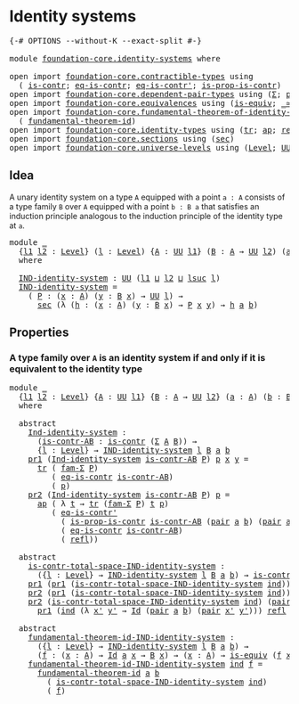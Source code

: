# Identity systems

<pre class="Agda"><a id="29" class="Symbol">{-#</a> <a id="33" class="Keyword">OPTIONS</a> <a id="41" class="Pragma">--without-K</a> <a id="53" class="Pragma">--exact-split</a> <a id="67" class="Symbol">#-}</a>

<a id="72" class="Keyword">module</a> <a id="79" href="foundation-core.identity-systems.html" class="Module">foundation-core.identity-systems</a> <a id="112" class="Keyword">where</a>

<a id="119" class="Keyword">open</a> <a id="124" class="Keyword">import</a> <a id="131" href="foundation-core.contractible-types.html" class="Module">foundation-core.contractible-types</a> <a id="166" class="Keyword">using</a>
  <a id="174" class="Symbol">(</a> <a id="176" href="foundation-core.contractible-types.html#925" class="Function">is-contr</a><a id="184" class="Symbol">;</a> <a id="186" href="foundation-core.contractible-types.html#1232" class="Function">eq-is-contr</a><a id="197" class="Symbol">;</a> <a id="199" href="foundation-core.contractible-types.html#1107" class="Function">eq-is-contr&#39;</a><a id="211" class="Symbol">;</a> <a id="213" href="foundation-core.contractible-types.html#6546" class="Function">is-prop-is-contr</a><a id="229" class="Symbol">)</a>
<a id="231" class="Keyword">open</a> <a id="236" class="Keyword">import</a> <a id="243" href="foundation-core.dependent-pair-types.html" class="Module">foundation-core.dependent-pair-types</a> <a id="280" class="Keyword">using</a> <a id="286" class="Symbol">(</a><a id="287" href="foundation-core.dependent-pair-types.html#502" class="Record">Σ</a><a id="288" class="Symbol">;</a> <a id="290" href="foundation-core.dependent-pair-types.html#575" class="InductiveConstructor">pair</a><a id="294" class="Symbol">;</a> <a id="296" href="foundation-core.dependent-pair-types.html#592" class="Field">pr1</a><a id="299" class="Symbol">;</a> <a id="301" href="foundation-core.dependent-pair-types.html#604" class="Field">pr2</a><a id="304" class="Symbol">;</a> <a id="306" href="foundation-core.dependent-pair-types.html#1581" class="Function">fam-Σ</a><a id="311" class="Symbol">)</a>
<a id="313" class="Keyword">open</a> <a id="318" class="Keyword">import</a> <a id="325" href="foundation-core.equivalences.html" class="Module">foundation-core.equivalences</a> <a id="354" class="Keyword">using</a> <a id="360" class="Symbol">(</a><a id="361" href="foundation-core.equivalences.html#1542" class="Function">is-equiv</a><a id="369" class="Symbol">;</a> <a id="371" href="foundation-core.equivalences.html#1607" class="Function Operator">_≃_</a><a id="374" class="Symbol">)</a>
<a id="376" class="Keyword">open</a> <a id="381" class="Keyword">import</a> <a id="388" href="foundation-core.fundamental-theorem-of-identity-types.html" class="Module">foundation-core.fundamental-theorem-of-identity-types</a> <a id="442" class="Keyword">using</a>
  <a id="450" class="Symbol">(</a> <a id="452" href="foundation-core.fundamental-theorem-of-identity-types.html#1888" class="Function">fundamental-theorem-id</a><a id="474" class="Symbol">)</a>
<a id="476" class="Keyword">open</a> <a id="481" class="Keyword">import</a> <a id="488" href="foundation-core.identity-types.html" class="Module">foundation-core.identity-types</a> <a id="519" class="Keyword">using</a> <a id="525" class="Symbol">(</a><a id="526" href="foundation-core.identity-types.html#4584" class="Function">tr</a><a id="528" class="Symbol">;</a> <a id="530" href="foundation-core.identity-types.html#2853" class="Function">ap</a><a id="532" class="Symbol">;</a> <a id="534" href="foundation-core.identity-types.html#694" class="InductiveConstructor">refl</a><a id="538" class="Symbol">;</a> <a id="540" href="foundation-core.identity-types.html#641" class="Datatype">Id</a><a id="542" class="Symbol">)</a>
<a id="544" class="Keyword">open</a> <a id="549" class="Keyword">import</a> <a id="556" href="foundation-core.sections.html" class="Module">foundation-core.sections</a> <a id="581" class="Keyword">using</a> <a id="587" class="Symbol">(</a><a id="588" href="foundation-core.sections.html#521" class="Function">sec</a><a id="591" class="Symbol">)</a>
<a id="593" class="Keyword">open</a> <a id="598" class="Keyword">import</a> <a id="605" href="foundation-core.universe-levels.html" class="Module">foundation-core.universe-levels</a> <a id="637" class="Keyword">using</a> <a id="643" class="Symbol">(</a><a id="644" href="Agda.Primitive.html#597" class="Postulate">Level</a><a id="649" class="Symbol">;</a> <a id="651" href="foundation-core.universe-levels.html#222" class="Primitive">UU</a><a id="653" class="Symbol">;</a> <a id="655" href="Agda.Primitive.html#780" class="Primitive">lsuc</a><a id="659" class="Symbol">;</a> <a id="661" href="Agda.Primitive.html#810" class="Primitive Operator">_⊔_</a><a id="664" class="Symbol">)</a>
</pre>
## Idea

A unary identity system on a type `A` equipped with a point `a : A` consists of a type family `B` over `A` equipped with a point `b : B a` that satisfies an induction principle analogous to the induction principle of the identity type at `a`.

<pre class="Agda"><a id="932" class="Keyword">module</a> <a id="939" href="foundation-core.identity-systems.html#939" class="Module">_</a>
  <a id="943" class="Symbol">{</a><a id="944" href="foundation-core.identity-systems.html#944" class="Bound">l1</a> <a id="947" href="foundation-core.identity-systems.html#947" class="Bound">l2</a> <a id="950" class="Symbol">:</a> <a id="952" href="Agda.Primitive.html#597" class="Postulate">Level</a><a id="957" class="Symbol">}</a> <a id="959" class="Symbol">(</a><a id="960" href="foundation-core.identity-systems.html#960" class="Bound">l</a> <a id="962" class="Symbol">:</a> <a id="964" href="Agda.Primitive.html#597" class="Postulate">Level</a><a id="969" class="Symbol">)</a> <a id="971" class="Symbol">{</a><a id="972" href="foundation-core.identity-systems.html#972" class="Bound">A</a> <a id="974" class="Symbol">:</a> <a id="976" href="foundation-core.universe-levels.html#222" class="Primitive">UU</a> <a id="979" href="foundation-core.identity-systems.html#944" class="Bound">l1</a><a id="981" class="Symbol">}</a> <a id="983" class="Symbol">(</a><a id="984" href="foundation-core.identity-systems.html#984" class="Bound">B</a> <a id="986" class="Symbol">:</a> <a id="988" href="foundation-core.identity-systems.html#972" class="Bound">A</a> <a id="990" class="Symbol">→</a> <a id="992" href="foundation-core.universe-levels.html#222" class="Primitive">UU</a> <a id="995" href="foundation-core.identity-systems.html#947" class="Bound">l2</a><a id="997" class="Symbol">)</a> <a id="999" class="Symbol">(</a><a id="1000" href="foundation-core.identity-systems.html#1000" class="Bound">a</a> <a id="1002" class="Symbol">:</a> <a id="1004" href="foundation-core.identity-systems.html#972" class="Bound">A</a><a id="1005" class="Symbol">)</a> <a id="1007" class="Symbol">(</a><a id="1008" href="foundation-core.identity-systems.html#1008" class="Bound">b</a> <a id="1010" class="Symbol">:</a> <a id="1012" href="foundation-core.identity-systems.html#984" class="Bound">B</a> <a id="1014" href="foundation-core.identity-systems.html#1000" class="Bound">a</a><a id="1015" class="Symbol">)</a>
  <a id="1019" class="Keyword">where</a>

  <a id="1028" href="foundation-core.identity-systems.html#1028" class="Function">IND-identity-system</a> <a id="1048" class="Symbol">:</a> <a id="1050" href="foundation-core.universe-levels.html#222" class="Primitive">UU</a> <a id="1053" class="Symbol">(</a><a id="1054" href="foundation-core.identity-systems.html#944" class="Bound">l1</a> <a id="1057" href="Agda.Primitive.html#810" class="Primitive Operator">⊔</a> <a id="1059" href="foundation-core.identity-systems.html#947" class="Bound">l2</a> <a id="1062" href="Agda.Primitive.html#810" class="Primitive Operator">⊔</a> <a id="1064" href="Agda.Primitive.html#780" class="Primitive">lsuc</a> <a id="1069" href="foundation-core.identity-systems.html#960" class="Bound">l</a><a id="1070" class="Symbol">)</a>
  <a id="1074" href="foundation-core.identity-systems.html#1028" class="Function">IND-identity-system</a> <a id="1094" class="Symbol">=</a>
    <a id="1100" class="Symbol">(</a> <a id="1102" href="foundation-core.identity-systems.html#1102" class="Bound">P</a> <a id="1104" class="Symbol">:</a> <a id="1106" class="Symbol">(</a><a id="1107" href="foundation-core.identity-systems.html#1107" class="Bound">x</a> <a id="1109" class="Symbol">:</a> <a id="1111" href="foundation-core.identity-systems.html#972" class="Bound">A</a><a id="1112" class="Symbol">)</a> <a id="1114" class="Symbol">(</a><a id="1115" href="foundation-core.identity-systems.html#1115" class="Bound">y</a> <a id="1117" class="Symbol">:</a> <a id="1119" href="foundation-core.identity-systems.html#984" class="Bound">B</a> <a id="1121" href="foundation-core.identity-systems.html#1107" class="Bound">x</a><a id="1122" class="Symbol">)</a> <a id="1124" class="Symbol">→</a> <a id="1126" href="foundation-core.universe-levels.html#222" class="Primitive">UU</a> <a id="1129" href="foundation-core.identity-systems.html#960" class="Bound">l</a><a id="1130" class="Symbol">)</a> <a id="1132" class="Symbol">→</a>
      <a id="1140" href="foundation-core.sections.html#521" class="Function">sec</a> <a id="1144" class="Symbol">(λ</a> <a id="1147" class="Symbol">(</a><a id="1148" href="foundation-core.identity-systems.html#1148" class="Bound">h</a> <a id="1150" class="Symbol">:</a> <a id="1152" class="Symbol">(</a><a id="1153" href="foundation-core.identity-systems.html#1153" class="Bound">x</a> <a id="1155" class="Symbol">:</a> <a id="1157" href="foundation-core.identity-systems.html#972" class="Bound">A</a><a id="1158" class="Symbol">)</a> <a id="1160" class="Symbol">(</a><a id="1161" href="foundation-core.identity-systems.html#1161" class="Bound">y</a> <a id="1163" class="Symbol">:</a> <a id="1165" href="foundation-core.identity-systems.html#984" class="Bound">B</a> <a id="1167" href="foundation-core.identity-systems.html#1153" class="Bound">x</a><a id="1168" class="Symbol">)</a> <a id="1170" class="Symbol">→</a> <a id="1172" href="foundation-core.identity-systems.html#1102" class="Bound">P</a> <a id="1174" href="foundation-core.identity-systems.html#1153" class="Bound">x</a> <a id="1176" href="foundation-core.identity-systems.html#1161" class="Bound">y</a><a id="1177" class="Symbol">)</a> <a id="1179" class="Symbol">→</a> <a id="1181" href="foundation-core.identity-systems.html#1148" class="Bound">h</a> <a id="1183" href="foundation-core.identity-systems.html#1000" class="Bound">a</a> <a id="1185" href="foundation-core.identity-systems.html#1008" class="Bound">b</a><a id="1186" class="Symbol">)</a>
</pre>
## Properties

### A type family over `A` is an identity system if and only if it is equivalent to the identity type

<pre class="Agda"><a id="1315" class="Keyword">module</a> <a id="1322" href="foundation-core.identity-systems.html#1322" class="Module">_</a>
  <a id="1326" class="Symbol">{</a><a id="1327" href="foundation-core.identity-systems.html#1327" class="Bound">l1</a> <a id="1330" href="foundation-core.identity-systems.html#1330" class="Bound">l2</a> <a id="1333" class="Symbol">:</a> <a id="1335" href="Agda.Primitive.html#597" class="Postulate">Level</a><a id="1340" class="Symbol">}</a> <a id="1342" class="Symbol">{</a><a id="1343" href="foundation-core.identity-systems.html#1343" class="Bound">A</a> <a id="1345" class="Symbol">:</a> <a id="1347" href="foundation-core.universe-levels.html#222" class="Primitive">UU</a> <a id="1350" href="foundation-core.identity-systems.html#1327" class="Bound">l1</a><a id="1352" class="Symbol">}</a> <a id="1354" class="Symbol">{</a><a id="1355" href="foundation-core.identity-systems.html#1355" class="Bound">B</a> <a id="1357" class="Symbol">:</a> <a id="1359" href="foundation-core.identity-systems.html#1343" class="Bound">A</a> <a id="1361" class="Symbol">→</a> <a id="1363" href="foundation-core.universe-levels.html#222" class="Primitive">UU</a> <a id="1366" href="foundation-core.identity-systems.html#1330" class="Bound">l2</a><a id="1368" class="Symbol">}</a> <a id="1370" class="Symbol">(</a><a id="1371" href="foundation-core.identity-systems.html#1371" class="Bound">a</a> <a id="1373" class="Symbol">:</a> <a id="1375" href="foundation-core.identity-systems.html#1343" class="Bound">A</a><a id="1376" class="Symbol">)</a> <a id="1378" class="Symbol">(</a><a id="1379" href="foundation-core.identity-systems.html#1379" class="Bound">b</a> <a id="1381" class="Symbol">:</a> <a id="1383" href="foundation-core.identity-systems.html#1355" class="Bound">B</a> <a id="1385" href="foundation-core.identity-systems.html#1371" class="Bound">a</a><a id="1386" class="Symbol">)</a>
  <a id="1390" class="Keyword">where</a>

  <a id="1399" class="Keyword">abstract</a>
    <a id="1412" href="foundation-core.identity-systems.html#1412" class="Function">Ind-identity-system</a> <a id="1432" class="Symbol">:</a>
      <a id="1440" class="Symbol">(</a><a id="1441" href="foundation-core.identity-systems.html#1441" class="Bound">is-contr-AB</a> <a id="1453" class="Symbol">:</a> <a id="1455" href="foundation-core.contractible-types.html#925" class="Function">is-contr</a> <a id="1464" class="Symbol">(</a><a id="1465" href="foundation-core.dependent-pair-types.html#502" class="Record">Σ</a> <a id="1467" href="foundation-core.identity-systems.html#1343" class="Bound">A</a> <a id="1469" href="foundation-core.identity-systems.html#1355" class="Bound">B</a><a id="1470" class="Symbol">))</a> <a id="1473" class="Symbol">→</a>
      <a id="1481" class="Symbol">{</a><a id="1482" href="foundation-core.identity-systems.html#1482" class="Bound">l</a> <a id="1484" class="Symbol">:</a> <a id="1486" href="Agda.Primitive.html#597" class="Postulate">Level</a><a id="1491" class="Symbol">}</a> <a id="1493" class="Symbol">→</a> <a id="1495" href="foundation-core.identity-systems.html#1028" class="Function">IND-identity-system</a> <a id="1515" href="foundation-core.identity-systems.html#1482" class="Bound">l</a> <a id="1517" href="foundation-core.identity-systems.html#1355" class="Bound">B</a> <a id="1519" href="foundation-core.identity-systems.html#1371" class="Bound">a</a> <a id="1521" href="foundation-core.identity-systems.html#1379" class="Bound">b</a>
    <a id="1527" href="foundation-core.dependent-pair-types.html#592" class="Field">pr1</a> <a id="1531" class="Symbol">(</a><a id="1532" href="foundation-core.identity-systems.html#1412" class="Function">Ind-identity-system</a> <a id="1552" href="foundation-core.identity-systems.html#1552" class="Bound">is-contr-AB</a> <a id="1564" href="foundation-core.identity-systems.html#1564" class="Bound">P</a><a id="1565" class="Symbol">)</a> <a id="1567" href="foundation-core.identity-systems.html#1567" class="Bound">p</a> <a id="1569" href="foundation-core.identity-systems.html#1569" class="Bound">x</a> <a id="1571" href="foundation-core.identity-systems.html#1571" class="Bound">y</a> <a id="1573" class="Symbol">=</a>
      <a id="1581" href="foundation-core.identity-types.html#4584" class="Function">tr</a> <a id="1584" class="Symbol">(</a> <a id="1586" href="foundation-core.dependent-pair-types.html#1581" class="Function">fam-Σ</a> <a id="1592" href="foundation-core.identity-systems.html#1564" class="Bound">P</a><a id="1593" class="Symbol">)</a>
         <a id="1604" class="Symbol">(</a> <a id="1606" href="foundation-core.contractible-types.html#1232" class="Function">eq-is-contr</a> <a id="1618" href="foundation-core.identity-systems.html#1552" class="Bound">is-contr-AB</a><a id="1629" class="Symbol">)</a>
         <a id="1640" class="Symbol">(</a> <a id="1642" href="foundation-core.identity-systems.html#1567" class="Bound">p</a><a id="1643" class="Symbol">)</a>
    <a id="1649" href="foundation-core.dependent-pair-types.html#604" class="Field">pr2</a> <a id="1653" class="Symbol">(</a><a id="1654" href="foundation-core.identity-systems.html#1412" class="Function">Ind-identity-system</a> <a id="1674" href="foundation-core.identity-systems.html#1674" class="Bound">is-contr-AB</a> <a id="1686" href="foundation-core.identity-systems.html#1686" class="Bound">P</a><a id="1687" class="Symbol">)</a> <a id="1689" href="foundation-core.identity-systems.html#1689" class="Bound">p</a> <a id="1691" class="Symbol">=</a>
      <a id="1699" href="foundation-core.identity-types.html#2853" class="Function">ap</a> <a id="1702" class="Symbol">(</a> <a id="1704" class="Symbol">λ</a> <a id="1706" href="foundation-core.identity-systems.html#1706" class="Bound">t</a> <a id="1708" class="Symbol">→</a> <a id="1710" href="foundation-core.identity-types.html#4584" class="Function">tr</a> <a id="1713" class="Symbol">(</a><a id="1714" href="foundation-core.dependent-pair-types.html#1581" class="Function">fam-Σ</a> <a id="1720" href="foundation-core.identity-systems.html#1686" class="Bound">P</a><a id="1721" class="Symbol">)</a> <a id="1723" href="foundation-core.identity-systems.html#1706" class="Bound">t</a> <a id="1725" href="foundation-core.identity-systems.html#1689" class="Bound">p</a><a id="1726" class="Symbol">)</a>
         <a id="1737" class="Symbol">(</a> <a id="1739" href="foundation-core.contractible-types.html#1107" class="Function">eq-is-contr&#39;</a>
           <a id="1763" class="Symbol">(</a> <a id="1765" href="foundation-core.contractible-types.html#6546" class="Function">is-prop-is-contr</a> <a id="1782" href="foundation-core.identity-systems.html#1674" class="Bound">is-contr-AB</a> <a id="1794" class="Symbol">(</a><a id="1795" href="foundation-core.dependent-pair-types.html#575" class="InductiveConstructor">pair</a> <a id="1800" href="foundation-core.identity-systems.html#1371" class="Bound">a</a> <a id="1802" href="foundation-core.identity-systems.html#1379" class="Bound">b</a><a id="1803" class="Symbol">)</a> <a id="1805" class="Symbol">(</a><a id="1806" href="foundation-core.dependent-pair-types.html#575" class="InductiveConstructor">pair</a> <a id="1811" href="foundation-core.identity-systems.html#1371" class="Bound">a</a> <a id="1813" href="foundation-core.identity-systems.html#1379" class="Bound">b</a><a id="1814" class="Symbol">))</a>
           <a id="1828" class="Symbol">(</a> <a id="1830" href="foundation-core.contractible-types.html#1232" class="Function">eq-is-contr</a> <a id="1842" href="foundation-core.identity-systems.html#1674" class="Bound">is-contr-AB</a><a id="1853" class="Symbol">)</a>
           <a id="1866" class="Symbol">(</a> <a id="1868" href="foundation-core.identity-types.html#694" class="InductiveConstructor">refl</a><a id="1872" class="Symbol">))</a>

  <a id="1878" class="Keyword">abstract</a>
    <a id="1891" href="foundation-core.identity-systems.html#1891" class="Function">is-contr-total-space-IND-identity-system</a> <a id="1932" class="Symbol">:</a>
      <a id="1940" class="Symbol">({</a><a id="1942" href="foundation-core.identity-systems.html#1942" class="Bound">l</a> <a id="1944" class="Symbol">:</a> <a id="1946" href="Agda.Primitive.html#597" class="Postulate">Level</a><a id="1951" class="Symbol">}</a> <a id="1953" class="Symbol">→</a> <a id="1955" href="foundation-core.identity-systems.html#1028" class="Function">IND-identity-system</a> <a id="1975" href="foundation-core.identity-systems.html#1942" class="Bound">l</a> <a id="1977" href="foundation-core.identity-systems.html#1355" class="Bound">B</a> <a id="1979" href="foundation-core.identity-systems.html#1371" class="Bound">a</a> <a id="1981" href="foundation-core.identity-systems.html#1379" class="Bound">b</a><a id="1982" class="Symbol">)</a> <a id="1984" class="Symbol">→</a> <a id="1986" href="foundation-core.contractible-types.html#925" class="Function">is-contr</a> <a id="1995" class="Symbol">(</a><a id="1996" href="foundation-core.dependent-pair-types.html#502" class="Record">Σ</a> <a id="1998" href="foundation-core.identity-systems.html#1343" class="Bound">A</a> <a id="2000" href="foundation-core.identity-systems.html#1355" class="Bound">B</a><a id="2001" class="Symbol">)</a>
    <a id="2007" href="foundation-core.dependent-pair-types.html#592" class="Field">pr1</a> <a id="2011" class="Symbol">(</a><a id="2012" href="foundation-core.dependent-pair-types.html#592" class="Field">pr1</a> <a id="2016" class="Symbol">(</a><a id="2017" href="foundation-core.identity-systems.html#1891" class="Function">is-contr-total-space-IND-identity-system</a> <a id="2058" href="foundation-core.identity-systems.html#2058" class="Bound">ind</a><a id="2061" class="Symbol">))</a> <a id="2064" class="Symbol">=</a> <a id="2066" href="foundation-core.identity-systems.html#1371" class="Bound">a</a>
    <a id="2072" href="foundation-core.dependent-pair-types.html#604" class="Field">pr2</a> <a id="2076" class="Symbol">(</a><a id="2077" href="foundation-core.dependent-pair-types.html#592" class="Field">pr1</a> <a id="2081" class="Symbol">(</a><a id="2082" href="foundation-core.identity-systems.html#1891" class="Function">is-contr-total-space-IND-identity-system</a> <a id="2123" href="foundation-core.identity-systems.html#2123" class="Bound">ind</a><a id="2126" class="Symbol">))</a> <a id="2129" class="Symbol">=</a> <a id="2131" href="foundation-core.identity-systems.html#1379" class="Bound">b</a>
    <a id="2137" href="foundation-core.dependent-pair-types.html#604" class="Field">pr2</a> <a id="2141" class="Symbol">(</a><a id="2142" href="foundation-core.identity-systems.html#1891" class="Function">is-contr-total-space-IND-identity-system</a> <a id="2183" href="foundation-core.identity-systems.html#2183" class="Bound">ind</a><a id="2186" class="Symbol">)</a> <a id="2188" class="Symbol">(</a><a id="2189" href="foundation-core.dependent-pair-types.html#575" class="InductiveConstructor">pair</a> <a id="2194" href="foundation-core.identity-systems.html#2194" class="Bound">x</a> <a id="2196" href="foundation-core.identity-systems.html#2196" class="Bound">y</a><a id="2197" class="Symbol">)</a> <a id="2199" class="Symbol">=</a>
      <a id="2207" href="foundation-core.dependent-pair-types.html#592" class="Field">pr1</a> <a id="2211" class="Symbol">(</a><a id="2212" href="foundation-core.identity-systems.html#2183" class="Bound">ind</a> <a id="2216" class="Symbol">(λ</a> <a id="2219" href="foundation-core.identity-systems.html#2219" class="Bound">x&#39;</a> <a id="2222" href="foundation-core.identity-systems.html#2222" class="Bound">y&#39;</a> <a id="2225" class="Symbol">→</a> <a id="2227" href="foundation-core.identity-types.html#641" class="Datatype">Id</a> <a id="2230" class="Symbol">(</a><a id="2231" href="foundation-core.dependent-pair-types.html#575" class="InductiveConstructor">pair</a> <a id="2236" href="foundation-core.identity-systems.html#1371" class="Bound">a</a> <a id="2238" href="foundation-core.identity-systems.html#1379" class="Bound">b</a><a id="2239" class="Symbol">)</a> <a id="2241" class="Symbol">(</a><a id="2242" href="foundation-core.dependent-pair-types.html#575" class="InductiveConstructor">pair</a> <a id="2247" href="foundation-core.identity-systems.html#2219" class="Bound">x&#39;</a> <a id="2250" href="foundation-core.identity-systems.html#2222" class="Bound">y&#39;</a><a id="2252" class="Symbol">)))</a> <a id="2256" href="foundation-core.identity-types.html#694" class="InductiveConstructor">refl</a> <a id="2261" href="foundation-core.identity-systems.html#2194" class="Bound">x</a> <a id="2263" href="foundation-core.identity-systems.html#2196" class="Bound">y</a>

  <a id="2268" class="Keyword">abstract</a>
    <a id="2281" href="foundation-core.identity-systems.html#2281" class="Function">fundamental-theorem-id-IND-identity-system</a> <a id="2324" class="Symbol">:</a>
      <a id="2332" class="Symbol">({</a><a id="2334" href="foundation-core.identity-systems.html#2334" class="Bound">l</a> <a id="2336" class="Symbol">:</a> <a id="2338" href="Agda.Primitive.html#597" class="Postulate">Level</a><a id="2343" class="Symbol">}</a> <a id="2345" class="Symbol">→</a> <a id="2347" href="foundation-core.identity-systems.html#1028" class="Function">IND-identity-system</a> <a id="2367" href="foundation-core.identity-systems.html#2334" class="Bound">l</a> <a id="2369" href="foundation-core.identity-systems.html#1355" class="Bound">B</a> <a id="2371" href="foundation-core.identity-systems.html#1371" class="Bound">a</a> <a id="2373" href="foundation-core.identity-systems.html#1379" class="Bound">b</a><a id="2374" class="Symbol">)</a> <a id="2376" class="Symbol">→</a>
      <a id="2384" class="Symbol">(</a><a id="2385" href="foundation-core.identity-systems.html#2385" class="Bound">f</a> <a id="2387" class="Symbol">:</a> <a id="2389" class="Symbol">(</a><a id="2390" href="foundation-core.identity-systems.html#2390" class="Bound">x</a> <a id="2392" class="Symbol">:</a> <a id="2394" href="foundation-core.identity-systems.html#1343" class="Bound">A</a><a id="2395" class="Symbol">)</a> <a id="2397" class="Symbol">→</a> <a id="2399" href="foundation-core.identity-types.html#641" class="Datatype">Id</a> <a id="2402" href="foundation-core.identity-systems.html#1371" class="Bound">a</a> <a id="2404" href="foundation-core.identity-systems.html#2390" class="Bound">x</a> <a id="2406" class="Symbol">→</a> <a id="2408" href="foundation-core.identity-systems.html#1355" class="Bound">B</a> <a id="2410" href="foundation-core.identity-systems.html#2390" class="Bound">x</a><a id="2411" class="Symbol">)</a> <a id="2413" class="Symbol">→</a> <a id="2415" class="Symbol">(</a><a id="2416" href="foundation-core.identity-systems.html#2416" class="Bound">x</a> <a id="2418" class="Symbol">:</a> <a id="2420" href="foundation-core.identity-systems.html#1343" class="Bound">A</a><a id="2421" class="Symbol">)</a> <a id="2423" class="Symbol">→</a> <a id="2425" href="foundation-core.equivalences.html#1542" class="Function">is-equiv</a> <a id="2434" class="Symbol">(</a><a id="2435" href="foundation-core.identity-systems.html#2385" class="Bound">f</a> <a id="2437" href="foundation-core.identity-systems.html#2416" class="Bound">x</a><a id="2438" class="Symbol">)</a>
    <a id="2444" href="foundation-core.identity-systems.html#2281" class="Function">fundamental-theorem-id-IND-identity-system</a> <a id="2487" href="foundation-core.identity-systems.html#2487" class="Bound">ind</a> <a id="2491" href="foundation-core.identity-systems.html#2491" class="Bound">f</a> <a id="2493" class="Symbol">=</a>
      <a id="2501" href="foundation-core.fundamental-theorem-of-identity-types.html#1888" class="Function">fundamental-theorem-id</a> <a id="2524" href="foundation-core.identity-systems.html#1371" class="Bound">a</a> <a id="2526" href="foundation-core.identity-systems.html#1379" class="Bound">b</a>
        <a id="2536" class="Symbol">(</a> <a id="2538" href="foundation-core.identity-systems.html#1891" class="Function">is-contr-total-space-IND-identity-system</a> <a id="2579" href="foundation-core.identity-systems.html#2487" class="Bound">ind</a><a id="2582" class="Symbol">)</a>
        <a id="2592" class="Symbol">(</a> <a id="2594" href="foundation-core.identity-systems.html#2491" class="Bound">f</a><a id="2595" class="Symbol">)</a>
</pre>